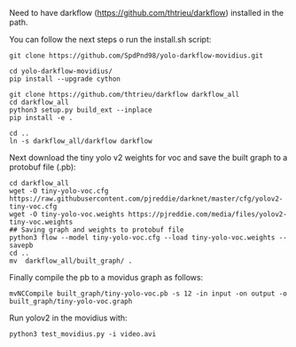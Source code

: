 Need to have darkflow (https://github.com/thtrieu/darkflow) installed in the path.

You can follow the next steps o run the install.sh script: 
```
git clone https://github.com/SpdPnd98/yolo-darkflow-movidius.git

cd yolo-darkflow-movidius/
pip install --upgrade cython

git clone https://github.com/thtrieu/darkflow darkflow_all
cd darkflow_all
python3 setup.py build_ext --inplace
pip install -e .

cd ..
ln -s darkflow_all/darkflow darkflow
```

Next download the tiny yolo v2 weights for voc and save the built graph to a protobuf file (.pb):

```
cd darkflow_all
wget -O tiny-yolo-voc.cfg https://raw.githubusercontent.com/pjreddie/darknet/master/cfg/yolov2-tiny-voc.cfg
wget -O tiny-yolo-voc.weights https://pjreddie.com/media/files/yolov2-tiny-voc.weights
## Saving graph and weights to protobuf file
python3 flow --model tiny-yolo-voc.cfg --load tiny-yolo-voc.weights --savepb
cd ..
mv  darkflow_all/built_graph/ . 
```

Finally compile the pb to a movidus graph as follows:
```
mvNCCompile built_graph/tiny-yolo-voc.pb -s 12 -in input -on output -o built_graph/tiny-yolo-voc.graph
```

Run yolov2 in the movidius with:
```
python3 test_movidius.py -i video.avi
```
